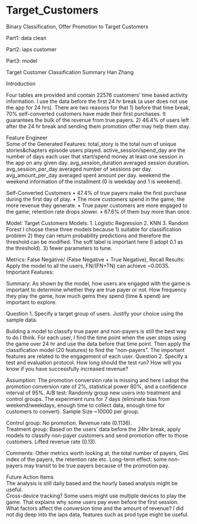 # Target_Customers
Binary Classification, Offer Promotion to Target Customers 

Part1: data clean 

Part2: iaps customer 

Part3: model 



Target Customer Classification Summary 
Han Zhang

Introduction 


Four tables are provided and contain 22576 customers’ time based activity information. I use the data before the first 24 hr break (a user does not use the app for 24 hrs). There are two reasons for that 1) before that time break, 70% self-converted customers have made their first purchases. It guarantees the bulk of the revenue from true payers. 2)  46.4% of users left after the 24 hr break and sending them promotion offer may help them stay.   

Feature Engineer  
Some of the Generated Features:
total_story is the total num of unique stories&chapters episode users played.
active_session/spend_day are the number of days each user that start/spend money at least one session in the app on any given day.
avg_session_duration averaged session duration.
avg_session_per_day averaged number of sessions per day.
avg_amount_per_day averaged spent amount per day.
weekend the weekend information of the installment (0 is weekday and 1 is weekend).

Self-Converted Customers 
•	47.4% of true payers make the first purchase during the first day of play. 
•	The more customers spend in the game; the more revenue they generate. 
•	True payer customers are more engaged to the game; retention rate drops slower. 
•	67.6% of them buy more than once. 

Model: Target Customers 
Models: 1. Logistic Regression      2. KNN       3. Random Forest
I choose these three models because 1) suitable for classification problem 2) they can return probability predictions and therefore the threshold can be modified. The soft label is important here (I adopt 0.1 as the threshold). 3) fewer parameters to tune.  

Metrics:  False Negative/ (False Negative + True Negative), Recall 
Results:  Apply the model to all the users, FN/(FN+TN) can achieve ~0.0035.   
Important Features: 


Summary: As shown by the model, how users are engaged with the game is important to determine whether they are true payer or not. How frequency they play the game, how much gems they spend (time & spend) are important to explore.  

Question 1. Specify a target group of users. Justify your choice using the sample data.

Building a model to classify true payer and non-payers is still the best way to do I think. For each user, I find the time point when the user stops using the game over 24 hr and use the data before that time point. Then apply the classification model (20 features) to find the "non-payers". The important features are related to the engagement of each user. 
Question 2. Specify a test and evaluation protocol. How long should the test run? How will you know if you have successfully increased revenue?

Assumption: 
The promotion conversion rate is missing and here I adopt the promotion conversion rate of 2%, statistical power 80%, and a confidence interval of 95%. 
A/B test:
Randomly group new users into treatment and control groups. The experiment runs for 7 days (eliminate bias from weekend/weekdays, enough time to collect data, enough time for customers to convert).  Sample Size ~10000 per group.  

Control group: No promotion. Revenue rate (0.1136).   
Treatment group: Based on the users’ data before the 24hr break, apply models to classify non-payer customers and send promotion offer to those customers. Lifted revenue rate (0.13).  

Comments: 
Other metrics worth looking at, the total number of payers, Gini index of the payers, the retention rate etc.  Long-term effect: some non-payers may transit to be true payers because of the promotion pay.  

Future Action Items   
The analysis is still daily based and the hourly based analysis might be useful.  
Cross-device tracking? Some users might use multiple devices to play the game.  That explains why some users pay even before the first session. 
What factors affect the conversion time and the amount of revenue?  I did not dig deep into the iaps data, features such as prod type might be useful. 


